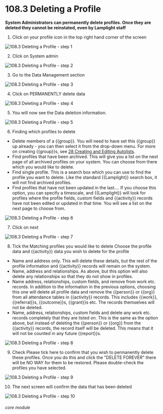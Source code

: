 # 108.3 Deleting a Profile

**System Administrators can permanently delete profiles. Once they are deleted they cannot be reinstated, even by Lamplight staff**

1. Click on your profile icon in the top right hand corner of the screen

![108.3 Deleting a Profile - step 1](108.3_Deleting_a_Profile_im_1.png)

2. Click on System admin

![108.3 Deleting a Profile - step 2](108.3_Deleting_a_Profile_im_2.png)

3. Go to the Data Management section

![108.3 Deleting a Profile - step 3](108.3_Deleting_a_Profile_im_3.png)

4. Click on PERMANENTLY delete data

![108.3 Deleting a Profile - step 4](108.3_Deleting_a_Profile_im_4.png)

5. You will now see the Data deletion information.

![108.3 Deleting a Profile - step 5](108.3_Deleting_a_Profile_im_5.png)

6. Finding which profiles to delete
  - Delete members of a {{group}}. You will need to have set this {{group}} up already - you can then select it from the drop-down menu. For more on creating {{group}}s, see [28 Creating and Editing Autolists](/help/index/p/28).
  - Find profiles that have been archived. This will give you a list on the next page of all archived profiles on your system. You can choose from there which you would like to delete.
  - Find single profile. This is a search box which you can use to find the profile you want to delete. Like the standard {{Lamplight}} search box, it will not find archived profiles. 
  - Find profiles that have not been updated in the last.... If you choose this option, you can specify a timescale, and {{Lamplight}} will look for profiles where the profile fields, custom fields and {{activity}} records have not been edited or updated in that time. You will see a list on the next page to choose from. 

![108.3 Deleting a Profile - step 6](108.3_Deleting_a_Profile_im_6.png)

7. Click on next

![108.3 Deleting a Profile - step 7](108.3_Deleting_a_Profile_im_7.png)

8. Tick the Matching profiles you would like to delete
Choose the profile data and {{activity}} data you wish to delete for the profile
  - Name and address only. This will delete these details, but the rest of the profile information and {{activity}} records will remain on the system.
  - Name, address and relationships. As above, but this option will also delete any relationships so that they do not show in profiles.
  - Name address, relationships, custom fields, and remove from work etc. records. In addition to the information in the previous options, choosing this one will delete all profile data and remove the {{person}} or {{org}} from all attendance tables in {{activity}} records. This includes {{work}}, {{referral}}s, {{outcome}}s, {{grant}}s etc. The records themselves will not be deleted.
  - Name, address, relationships, custom fields and delete any work etc. records completely that they are listed on. This is the same as the option above, but instead of deleting the {{person}} or {{org}} from the {{activity}} records, the record itself will be deleted. This means that it will not be counted in any future {{report}}s.

![108.3 Deleting a Profile - step 8](108.3_Deleting_a_Profile_im_8.png)

9. Check Please tick here to confirm that you wish to permanently delete these profiles. Once you do this and click the &quot;DELETE FOREVER&quot; there will be NO WAY for them to be restored. Please double-check the profiles you have selected.

![108.3 Deleting a Profile - step 9](108.3_Deleting_a_Profile_im_9.png)

10. The next screen will confirm the data that has been deleted

![108.3 Deleting a Profile - step 10](108.3_Deleting_a_Profile_im_10.png)


###### core module

